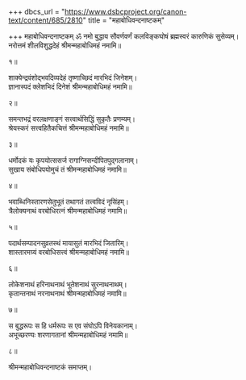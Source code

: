 +++
dbcs_url = "https://www.dsbcproject.org/canon-text/content/685/2810"
title = "महाबोधिवन्दनाष्टकम्"

+++
महाबोधिवन्दनाष्टकम्
ॐ नमो बुद्धाय
सौवर्णवर्णं कलविङ्कघोषं ब्रह्मस्वरं कारुणिकं सुसेव्यम्।  
नरोत्तमं शीलविशुद्धदेहं श्रीमन्महाबोधिमहं नमामि॥

१॥

शाक्येन्द्रवंशोद्भवदिव्यदेहं तृष्णाच्छिदं मारभिदं जिनेशम्।  
ज्ञानास्पदं क्लेशभिदं दिनेशं श्रीमन्महाबोधिमहं नमामि॥

२॥

समन्तभद्रं वरलक्षणाङ्गं सत्त्वार्थसिद्धिं सुकृतैः प्रणम्यम्।  
श्रेयस्करं  सत्त्वहितैकचित्तं श्रीमन्महाबोधिमहं नमामि॥

३॥

धर्मोदकं यः कृपयोत्ससर्ज रागाग्निसन्दीपितपुद्गलानाम्।  
सुखाय संबोधिपयोमुचं तं श्रीमन्महाबोधिमहं नमामि॥

४॥

भवाब्धिनिस्तारणसेतुभूतं तथागतं तत्त्वविदं नृसिंहम्।  
त्रैलोक्यनाथं वरबोधिरत्नं श्रीमन्महाबोधिमहं नमामि॥

५॥

पदार्थसम्पादनसुव्रतस्थं मायासुतं मारभिदं जितारिम्।  
शास्तारमग्र्यं वरबोधिसत्त्वं श्रीमन्महाबोधिमहं नमामि॥

६॥

लोकेशनाथं हरिनाथनाथं भूतेशनाथं सुरनाथनाथम्।  
कृतान्तनाथं नरनाथनाथं श्रीमन्महाबोधिमहं नमामि॥

७॥

स बुद्धरूपः स हि धर्मरूपः स एव संघोऽपि विनेयकानाम्।  
अभूच्छरण्यः शरणागतानां श्रीमन्महाबोधिमहं नमामि॥

८॥

श्रीमन्महाबोधिवन्दनाष्टकं समाप्तम्।  
